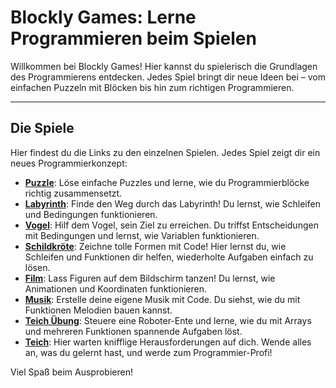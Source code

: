 # Blockly Games: Lerne Programmieren beim Spielen

Willkommen bei Blockly Games! Hier kannst du spielerisch die Grundlagen des Programmierens entdecken. Jedes Spiel bringt dir neue Ideen bei – vom einfachen Puzzeln mit Blöcken bis hin zum richtigen Programmieren.

---

## Die Spiele

Hier findest du die Links zu den einzelnen Spielen. Jedes Spiel zeigt dir ein neues Programmierkonzept:

- **[Puzzle](https://blockly.games/puzzle?lang=de)**: Löse einfache Puzzles und lerne, wie du Programmierblöcke richtig zusammensetzt.
- **[Labyrinth](https://blockly.games/maze?lang=de)**: Finde den Weg durch das Labyrinth! Du lernst, wie Schleifen und Bedingungen funktionieren.
- **[Vogel](https://blockly.games/bird?lang=de)**: Hilf dem Vogel, sein Ziel zu erreichen. Du triffst Entscheidungen mit Bedingungen und lernst, wie Variablen funktionieren.
- **[Schildkröte](https://blockly.games/turtle?lang=de)**: Zeichne tolle Formen mit Code! Hier lernst du, wie Schleifen und Funktionen dir helfen, wiederholte Aufgaben einfach zu lösen.
- **[Film](https://www.google.com/search?q=https://blockly.games/movie%3Flang%3Dde)**: Lass Figuren auf dem Bildschirm tanzen! Du lernst, wie Animationen und Koordinaten funktionieren.
- **[Musik](https://blockly.games/music?lang=de)**: Erstelle deine eigene Musik mit Code. Du siehst, wie du mit Funktionen Melodien bauen kannst.
- **[Teich Übung](https://blockly.games/pond-tutor?lang=de)**: Steuere eine Roboter-Ente und lerne, wie du mit Arrays und mehreren Funktionen spannende Aufgaben löst.
- **[Teich](https://blockly.games/pond-duck?lang=de)**: Hier warten knifflige Herausforderungen auf dich. Wende alles an, was du gelernt hast, und werde zum Programmier-Profi!

Viel Spaß beim Ausprobieren!
